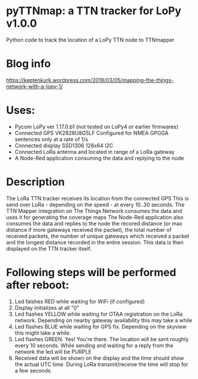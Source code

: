 # pyTTNmap: a TTN tracker for LoPy  v1.0.0
Python code to track the location of a LoPy TTN node to TTNmapper

# Blog info
https://keptenkurk.wordpress.com/2018/03/05/mapping-the-things-network-with-a-lopy-1/

# Uses:
* Pycom LoPy ver 1.17.0.b1 (not tested on LoPy4 or earlier firmwares)
* Connected GPS VK2828U8G5LF
    Configured for NMEA GPGGA sentences only at a rate of 1/s
* Connected display SSD1306 128x64 I2C
* Connected LoRa antenna and located in range of a LoRa gateway
* A Node-Red application consuming the data and replying to the node


# Description
The LoRa TTN tracker receives its location from the connected GPS
This is send over LoRa - depending on the speed - at every 10..30 seconds.
The TTN Mapper integration on The Things Network consumes the data and uses it for generating the coverage maps
The Node-Red application also consumes the data and replies to the node the recored distance 
(or max distance if more gateways received the packet), the total number of received packets, the number of 
unique gateways which received a packet and the longest distance recorded in the entire session.
This data is then displayed on the TTN tracker itself.

# Following steps will be performed after reboot:
1. Led falshes RED while waiting for WiFi (if configured)
2. Display initializes at all "0"
3. Led flashes YELLOW while waiting for OTAA registration on the LoRa network. Depending on nearby gateway availability this may take a while
4. Led flashes BLUE while waiting for GPS fix. Depending on the skyview this might take a while.
5. Led flashes GREEN. Yes! You're there. The location will be sent roughly every 10 seconds. While sending and waiting for a reply from the network the led will be PURPLE
6. Received data will be shown on the display and the time should show the actual UTC time. During LoRa transmit/receive the time will stop for a few seconds.

